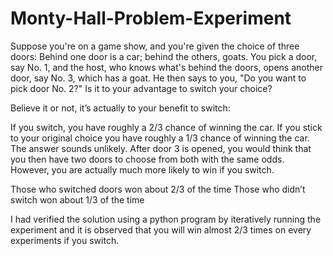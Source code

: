 # Monty-Hall-Problem-Experiment

Suppose you're on a game show, and you're given the choice of three doors: Behind one door is a car; behind the others, goats. You pick a door, say No. 1, and the host, who knows what's behind the doors, opens another door, say No. 3, which has a goat. He then says to you, "Do you want to pick door No. 2?" Is it to your advantage to switch your choice?

Believe it or not, it’s actually to your benefit to switch:

If you switch, you have roughly a 2/3 chance of winning the car.
If you stick to your original choice you have roughly a 1/3 chance of winning the car.
The answer sounds unlikely. After door 3 is opened, you would think that you then have two doors to choose from both with the same odds. However, you are actually much more likely to win if you switch.

Those who switched doors won about 2/3 of the time
Those who didn’t switch won about 1/3 of the time

I had verified the solution using a python program by iteratively running the experiment and it is observed that you will win almost 2/3 times on every experiments if you switch.


